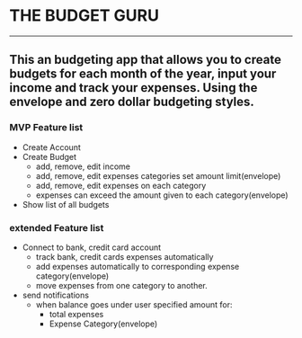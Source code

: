 # THE BUDGET GURU 
 ***
## This an budgeting app that allows you to create budgets for each month of the year, input your income and track your expenses. Using the envelope and zero dollar budgeting styles.

### MVP Feature list
- Create Account
- Create Budget
    - add, remove, edit  income
    - add, remove, edit expenses categories set amount limit(envelope)
    - add, remove, edit expenses on each category
    - expenses can exceed the amount given to each category(envelope)
- Show list of all budgets
### extended Feature list
- Connect to bank, credit card account
    - track bank, credit cards expenses automatically
    - add expenses automatically to corresponding expense category(envelope)
    - move expenses from one category to another.
- send notifications
    - when balance goes under user specified amount for:
        - total expenses
        - Expense Category(envelope)
